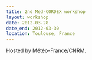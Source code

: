 ```yaml
---
title: 2nd Med-CORDEX workshop
layout: workshop
date: 2012-03-28
date_end: 2012-03-30
location: Toulouse, France
---
```


Hosted by Météo-France/CNRM.